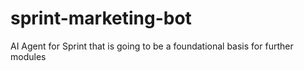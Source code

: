 # sprint-marketing-bot
AI Agent for Sprint that is going to be a foundational basis for further modules
